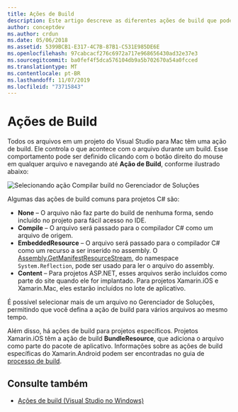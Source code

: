```yaml
---
title: Ações de Build
description: Este artigo descreve as diferentes ações de build que podem ser usadas para projetos em C#
author: conceptdev
ms.author: crdun
ms.date: 05/06/2018
ms.assetid: 5399BCB1-E317-4C7B-87B1-C531E985DE6E
ms.openlocfilehash: 97cabcacf276c6972a717e968656430ad32e37e3
ms.sourcegitcommit: ba0fef4f5dca576104db9a5b702670a54a0fcced
ms.translationtype: MT
ms.contentlocale: pt-BR
ms.lasthandoff: 11/07/2019
ms.locfileid: "73715843"
---
```

# <a name="build-actions"></a>Ações de Build

Todos os arquivos em um projeto do Visual Studio para Mac têm uma ação de build. Ele controla o que acontece com o arquivo durante um build. Esse comportamento pode ser definido clicando com o botão direito do mouse em qualquer arquivo e navegando até **Ação de Build**, conforme ilustrado abaixo:

![Selecionando ação Compilar build no Gerenciador de Soluções](media/projects-and-solutions-image1.png)

Algumas das ações de build comuns para projetos C# são:

* **None** – O arquivo não faz parte do build de nenhuma forma, sendo incluído no projeto para fácil acesso no IDE.
* **Compile** – O arquivo será passado para o compilador C# como um arquivo de origem.
* **EmbeddedResource** – O arquivo será passado para o compilador C# como um recurso a ser inserido no assembly. O [Assembly.GetManifestResourceStream](/dotnet/api/system.reflection.assembly.getmanifestresourcestream), do namespace `System.Reflection`, pode ser usado para ler o arquivo do assembly.
* **Content** – Para projetos ASP.NET, esses arquivos serão incluídos como parte do site quando ele for implantado. Para projetos Xamarin.iOS e Xamarin.Mac, eles estarão incluídos no lote de aplicativo.

É possível selecionar mais de um arquivo no Gerenciador de Soluções, permitindo que você defina a ação de build para vários arquivos ao mesmo tempo.

Além disso, há ações de build para projetos específicos. Projetos Xamarin.iOS têm a ação de build **BundleResource**, que adiciona o arquivo como parte do pacote de aplicativo. Informações sobre as ações de build específicas do Xamarin.Android podem ser encontradas no guia de [processo de build](/xamarin/android/deploy-test/building-apps/build-process#Build_Actions).

## <a name="see-also"></a>Consulte também

- [Ações de build (Visual Studio no Windows)](/visualstudio/ide/build-actions)